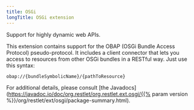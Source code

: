 ```yaml
---
title: OSGi
longTitle: OSGi extension
---
```

Support for highly dynamic web APIs.

This extension contains support for the OBAP (OSGi Bundle Access Protocol) pseudo-protocol. It includes a client connector that lets you access to resources from other OSGi bundles in a RESTful way. Just use this syntax:

    obap://{bundleSymbolicName}/{pathToResource}

For additional details, please consult [the
Javadocs](https://javadoc.io/doc/org.restlet/org.restlet.ext.osgi/{{% param version %}}/org/restlet/ext/osgi/package-summary.html).
